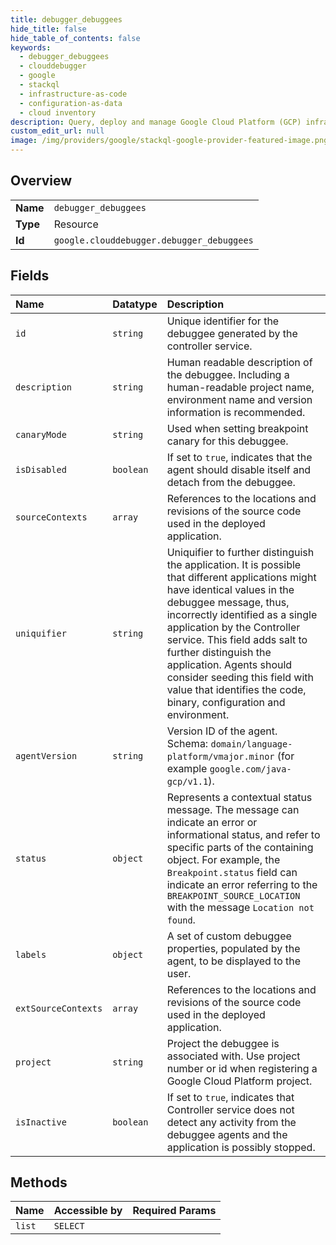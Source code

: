 ```yaml
---
title: debugger_debuggees
hide_title: false
hide_table_of_contents: false
keywords:
  - debugger_debuggees
  - clouddebugger
  - google    
  - stackql
  - infrastructure-as-code
  - configuration-as-data
  - cloud inventory
description: Query, deploy and manage Google Cloud Platform (GCP) infrastructure and resources using SQL
custom_edit_url: null
image: /img/providers/google/stackql-google-provider-featured-image.png
---
```

  
    

## Overview
<table><tbody>
<tr><td><b>Name</b></td><td><code>debugger_debuggees</code></td></tr>
<tr><td><b>Type</b></td><td>Resource</td></tr>
<tr><td><b>Id</b></td><td><code>google.clouddebugger.debugger_debuggees</code></td></tr>
</tbody></table>

## Fields
| Name | Datatype | Description |
|:-----|:---------|:------------|
| `id` | `string` | Unique identifier for the debuggee generated by the controller service. |
| `description` | `string` | Human readable description of the debuggee. Including a human-readable project name, environment name and version information is recommended. |
| `canaryMode` | `string` | Used when setting breakpoint canary for this debuggee. |
| `isDisabled` | `boolean` | If set to `true`, indicates that the agent should disable itself and detach from the debuggee. |
| `sourceContexts` | `array` | References to the locations and revisions of the source code used in the deployed application. |
| `uniquifier` | `string` | Uniquifier to further distinguish the application. It is possible that different applications might have identical values in the debuggee message, thus, incorrectly identified as a single application by the Controller service. This field adds salt to further distinguish the application. Agents should consider seeding this field with value that identifies the code, binary, configuration and environment. |
| `agentVersion` | `string` | Version ID of the agent. Schema: `domain/language-platform/vmajor.minor` (for example `google.com/java-gcp/v1.1`). |
| `status` | `object` | Represents a contextual status message. The message can indicate an error or informational status, and refer to specific parts of the containing object. For example, the `Breakpoint.status` field can indicate an error referring to the `BREAKPOINT_SOURCE_LOCATION` with the message `Location not found`. |
| `labels` | `object` | A set of custom debuggee properties, populated by the agent, to be displayed to the user. |
| `extSourceContexts` | `array` | References to the locations and revisions of the source code used in the deployed application. |
| `project` | `string` | Project the debuggee is associated with. Use project number or id when registering a Google Cloud Platform project. |
| `isInactive` | `boolean` | If set to `true`, indicates that Controller service does not detect any activity from the debuggee agents and the application is possibly stopped. |
## Methods
| Name | Accessible by | Required Params |
|:-----|:--------------|:----------------|
| `list` | `SELECT` |  |
